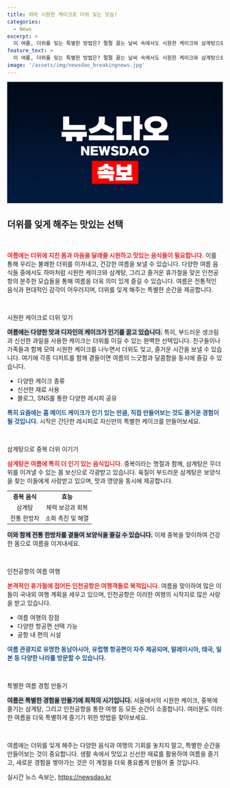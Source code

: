 ```yaml
---
title: 하마 시원한 케이크로 더위 잊는 모습!
categories:
  - News
excerpt: >
  이 여름, 더위를 잊는 특별한 방법은? 펄펄 끓는 날씨 속에서도 시원한 케이크와 삼계탕으로 삼복 더위를 극복하는 팁을 공개합니다! 잠시 휴가를 떠나 인천공항으로 떠나보세요.
feature_text: >
  이 여름, 더위를 잊는 특별한 방법은? 펄펄 끓는 날씨 속에서도 시원한 케이크와 삼계탕으로 삼복 더위를 극복하는 팁을 공개합니다! 잠시 휴가를 떠나 인천공항으로 떠나보세요.
image: '/assets/img/newsdao_breakingnews.jpg'
---
```


<p><img src="/assets/img/newsdao_breakingnews.jpg" alt="cryptoinkorea 속보" /></p>

<h2 data-ke-size="size26">더위를 잊게 해주는 맛있는 선택</h2>

<p data-ke-size="size16">&nbsp;</p>

<p><b><span style="color: #ee2323;">여름에는 더위에 지친 몸과 마음을 달래줄 시원하고 맛있는 음식들이 필요합니다.</span></b> 이를 통해 우리는 불쾌한 더위를 이겨내고, 건강한 여름을 보낼 수 있습니다. 다양한 여름 음식들 중에서도 하마처럼 시원한 케이크와 삼계탕, 그리고 즐거운 휴가철을 맞은 인천공항의 분주한 모습들을 통해 여름을 더욱 의미 있게 즐길 수 있습니다. 여름은 전통적인 음식과 현대적인 감각이 어우러지며, 더위를 잊게 해주는 특별한 순간을 제공합니다. </p>

<p data-ke-size="size16">&nbsp;</p>

<p>시원한 케이크로 더위 잊기</p>

<p><b><span style="background-color: #21538527;">여름에는 다양한 맛과 디자인의 케이크가 인기를 끌고 있습니다.</span></b> 특히, 부드러운 생크림과 신선한 과일을 사용한 케이크는 더위를 이길 수 있는 완벽한 선택입니다. 친구들이나 가족들과 함께 모여 시원한 케이크를 나누면서 더위도 잊고, 즐거운 시간을 보낼 수 있습니다. 여기에 각종 디저트를 함께 곁들이면 여름의 느긋함과 달콤함을 동시에 즐길 수 있습니다.</p>

<ul>
<li>다양한 케이크 종류</li>
<li>신선한 재료 사용</li>
<li>블로그, SNS를 통한 다양한 레시피 공유</li>
</ul>

<p><b><span style="color: #1a5490;">특히 요즘에는 홈 메이드 케이크가 인기 있는 만큼, 직접 만들어보는 것도 즐거운 경험이 될 것입니다.</span></b> 시작은 간단한 레시피로 자신만의 특별한 케이크를 만들어보세요.</p>

<p data-ke-size="size16">&nbsp;</p>

<p>삼계탕으로 중복 더위 이기기</p>

<p><b><span style="color: #ee2323;">삼계탕은 여름에 특히 더 인기 있는 음식입니다.</span></b> 중복이라는 명절과 함께, 삼계탕은 무더위를 이겨낼 수 있는 몸 보신으로 각광받고 있습니다. 육질이 부드러운 삼계탕은 보양식을 찾는 이들에게 사랑받고 있으며, 맛과 영양을 동시에 제공합니다. </p>

<table>
<tr>
<td style="text-align: center; height: 17px;"><b>중복 음식</b></td>
<td style="text-align: center; height: 17px;"><b>효능</b></td>
</tr>
<tr>
<td style="text-align: center; height: 17px;">삼계탕</td>
<td style="text-align: center; height: 17px;">체력 보강과 회복</td>
</tr>
<tr>
<td style="text-align: center; height: 17px;">전통 한방차</td>
<td style="text-align: center; height: 17px;">소화 촉진 및 해열</td>
</tr>
</table>

<p><b><span style="background-color: #21538527;">이와 함께 전통 한방차를 곁들여 보양식을 즐길 수 있습니다.</span></b> 이제 중복을 맞이하여 건강한 몸으로 여름을 이겨내세요.</p>

<p data-ke-size="size16">&nbsp;</p>

<p>인천공항의 여름 여행</p>

<p><b><span style="color: #ee2323;">본격적인 휴가철에 접어든 인천공항은 여행객들로 북적입니다.</span></b> 여름을 맞이하여 많은 이들이 국내외 여행 계획을 세우고 있으며, 인천공항은 이러한 여행의 시작지로 많은 사랑을 받고 있습니다. </p>

<ul>
<li>여름 여행의 장점</li>
<li>다양한 항공편 선택 가능</li>
<li>공항 내 편의 시설</li>
</ul>

<p><b><span style="color: #1a5490;">여름 관광지로 유명한 동남아시아, 유럽행 항공편이 자주 제공되며, 말레이시아, 태국, 일본 등 다양한 나라를 방문할 수 있습니다.</span></b></p>

<p data-ke-size="size16">&nbsp;</p>

<p>특별한 여름 경험 만들기</p>

<p><b><span style="background-color: #21538527;">여름은 특별한 경험을 만들기에 최적의 시기입니다.</span></b> 서울에서의 시원한 케이크, 중복에 즐기는 삼계탕, 그리고 인천공항을 통한 여행 등 모든 순간이 소중합니다. 여러분도 이러한 여름을 더욱 특별하게 즐기기 위한 방법을 찾아보세요.</p>

<p data-ke-size="size16">&nbsp;</p>

<p>여름에는 더위를 잊게 해주는 다양한 음식과 여행의 기회를 놓치지 말고, 특별한 순간을 만들어보는 것이 중요합니다. 생활 속에서 맛있고 신선한 재료를 활용하여 여름을 즐기고, 새로운 경험을 쌓아가는 것은 이 계절을 더욱 풍요롭게 만들어 줄 것입니다.</p>
실시간 뉴스 속보는, <a href="https://newsdao.kr" rel="dofollow">https://newsdao.kr</a>



